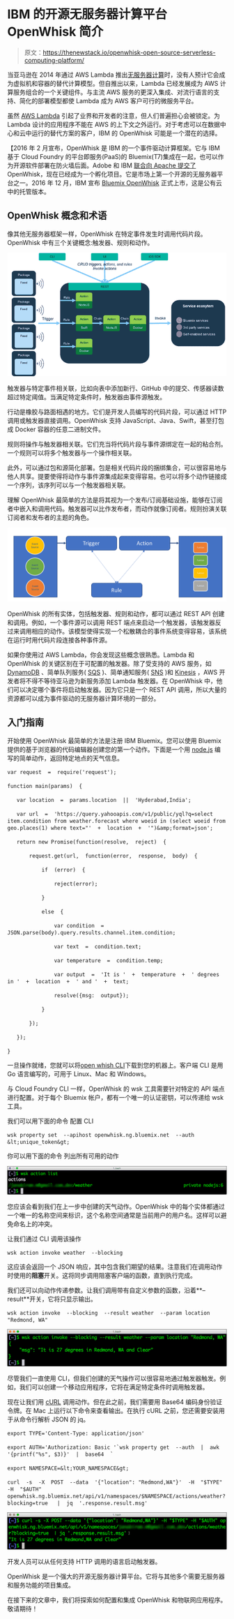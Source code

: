 # IBM 的开源无服务器计算平台 OpenWhisk 简介

> 原文：<https://thenewstack.io/openwhisk-open-source-serverless-computing-platform/>

当亚马逊在 2014 年通过 AWS Lambda 推出[无服务器计算](/category/serverless/)时，没有人预计它会成为虚拟机和容器的替代计算模型。但自推出以来，Lambda 已经发展成为 AWS 计算服务组合的一个关键组件。与主流 AWS 服务的更深入集成、对流行语言的支持、简化的部署模型都使 Lambda 成为 AWS 客户可行的微服务平台。

虽然 [AWS Lambda](https://aws.amazon.com/lambda/) 引起了业界和开发者的注意，但人们普遍担心会被锁定。为 Lambda 设计的应用程序不能在 AWS 的上下文之外运行。对于考虑可以在数据中心和云中运行的替代方案的客户，IBM 的 OpenWhisk 可能是一个潜在的选择。

【2016 年 2 月宣布，OpenWhisk 是 IBM 的一个事件驱动计算框架。它与 IBM 基于 Cloud Foundry 的平台即服务(PaaS)的 Bluemix(T7)集成在一起，也可以作为开源软件部署在防火墙后面。Adobe 和 IBM [联合向 Apache 提交了](https://wiki.apache.org/incubator/OpenWhiskProposal) OpenWhisk，现在已经成为一个孵化项目。它是市场上第一个开源的无服务器平台之一。2016 年 12 月，IBM 宣布 [Bluemix OpenWhisk](https://console.ng.bluemix.net/openwhisk/) 正式上市，这是公有云中的托管版本。

## OpenWhisk 概念和术语

像其他无服务器框架一样，OpenWhisk 在特定事件发生时调用代码片段。OpenWhisk 中有三个关键概念:触发器、规则和动作。

![openwhisk_arch](img/2a74693d895d39ed1b951904fd09ecb3.png)

触发器与特定事件相关联，比如向表中添加新行、GitHub 中的提交、传感器读数超过特定阈值。当满足特定条件时，触发器由事件源触发。

行动是橡胶与路面相遇的地方。它们是开发人员编写的代码片段，可以通过 HTTP 调用或触发器直接调用。OpenWhisk 支持 JavaScript、Java、Swift，甚至打包成 Docker 容器的任意二进制文件。

规则将操作与触发器相关联。它们充当将代码片段与事件源绑定在一起的粘合剂。一个规则可以将多个触发器与一个操作相关联。

此外，可以通过包和源简化部署。包是相关代码片段的捆绑集合，可以很容易地与他人共享。提要使得将动作与事件源集成起来变得容易。也可以将多个动作链接成一个序列，该序列可以与一个触发器相关联。

理解 OpenWhisk 最简单的方法是将其视为一个发布/订阅基础设施，能够在订阅者中嵌入和调用代码。触发器可以比作发布者，而动作就像订阅者。规则扮演关联订阅者和发布者的主题的角色。

![tra](img/ffc0bc613329bd278984ce31ae991478.png)

OpenWhisk 的所有实体，包括触发器、规则和动作，都可以通过 REST API 创建和调用。例如，一个事件源可以调用 REST 端点来启动一个触发器，该触发器反过来调用相应的动作。该模型使得实现一个松散耦合的事件系统变得容易，该系统在运行时用代码片段连接各种事件源。

如果你使用过 AWS Lambda，你会发现这些概念很熟悉。Lambda 和 OpenWhisk 的关键区别在于可配置的触发器。除了受支持的 AWS 服务，如 [DynamoDB](https://aws.amazon.com/dynamodb/) 、简单队列服务( [SQS](https://aws.amazon.com/sqs/) )、简单通知服务( [SNS](https://aws.amazon.com/sns/) )和 [Kinesis](https://aws.amazon.com/kinesis/) ，AWS 开发者将不得不等待亚马逊为新服务添加 Lambda 触发器。在 OpenWhisk 中，他们可以决定哪个事件将启动触发器。因为它只是一个 REST API 调用，所以大量的资源都可以成为事件驱动的无服务器计算环境的一部分。

## 入门指南

开始使用 OpenWhisk 最简单的方法是注册 IBM Bluemix。您可以使用 Bluemix 提供的基于浏览器的代码编辑器创建您的第一个动作。下面是一个用 [node.js](https://nodejs.org/en/) 编写的简单动作，返回特定地点的天气信息。

```
var request  =  require('request');

function main(params)  {

   var location  =  params.location  ||  'Hyderabad,India';

   var url  =  'https://query.yahooapis.com/v1/public/yql?q=select item.condition from weather.forecast where woeid in (select woeid from geo.places(1) where text="'  +  location  +  '")&amp;format=json';

   return new Promise(function(resolve,  reject)  {

       request.get(url,  function(error,  response,  body)  {

           if  (error)  {

               reject(error);

           }

           else  {

               var condition  =  JSON.parse(body).query.results.channel.item.condition;

               var text  =  condition.text;

               var temperature  =  condition.temp;

               var output  =  'It is '  +  temperature  +  ' degrees in '  +  location  +  ' and '  +  text;

               resolve({msg:  output});

           }

       });

   });

}

```

一旦操作就绪，您就可以将[open whish CLI](https://console.ng.bluemix.net/openwhisk/cli)下载到您的机器上。客户端 CLI 是用 Go 语言编写的，可用于 Linux、Mac 和 Windows。

与 Cloud Foundry CLI 一样，OpenWhisk 的 wsk 工具需要针对特定的 API 端点进行配置。对于每个 Bluemix 帐户，都有一个唯一的认证密钥，可以传递给 wsk 工具。

我们可以用下面的命令
配置 CLI

```
wsk property set  --apihost openwhisk.ng.bluemix.net  --auth  &lt;unique_token&gt;

```

你可以用下面的命令
列出所有可用的动作

![wsk1](img/838ab439ce1a1b6ee325e796d388ddfb.png)

您应该会看到我们在上一步中创建的天气动作。OpenWhisk 中的每个实体都通过一个唯一的名称空间来标识，这个名称空间通常是当前用户的用户名。这样可以避免命名上的冲突。

让我们通过 CLI
调用该操作

```
wsk action invoke weather  --blocking

```



这应该会返回一个 JSON 响应，其中包含我们期望的结果。注意我们在调用动作时使用的**阻塞**开关。这将同步调用阻塞客户端的函数，直到执行完成。

我们还可以向动作传递参数。让我们调用带有自定义参数的函数，沿着**–result**开关，它将只显示输出。

```
wsk action invoke  --blocking  --result weather  --param location  "Redmond, WA"

```

![wsk3](img/487538aff1745f877f783038fc6b6773.png)

尽管我们一直使用 CLI，但我们创建的天气操作可以很容易地通过触发器触发。例如，我们可以创建一个移动应用程序，它将在满足特定条件时调用触发器。

现在让我们用 [cURL](https://curl.haxx.se/) 调用动作。但在此之前，我们需要用 Base64 编码身份验证令牌。在 Mac 上运行以下命令来查看输出。在执行 cURL 之前，您还需要安装用于从命令行解析 JSON 的 jq。

```
export TYPE='Content-Type: application/json'

export AUTH='Authorization: Basic '`wsk property get  --auth  |  awk  '{printf("%s", $3)}'  |  base64  `

export NAMESPACE=&lt;YOUR_NAMESPACE&gt;

curl  -s  -X  POST  --data  '{"location": "Redmond,WA"}'  -H  "$TYPE"  -H  "$AUTH"  openwhisk.ng.bluemix.net/api/v1/namespaces/$NAMESPACE/actions/weather?blocking=true   |  jq  '.response.result.msg'

```

![wsk4](img/ae6edfd1f927c7fa9b403f750f5c149b.png)

开发人员可以从任何支持 HTTP 调用的语言启动触发器。

OpenWhisk 是一个强大的开源无服务器计算平台。它将与其他多个需要无服务器和服务功能的项目集成。

在接下来的文章中，我们将探索如何配置和集成 OpenWhisk 和物联网应用程序。敬请期待！

<svg xmlns:xlink="http://www.w3.org/1999/xlink" viewBox="0 0 68 31" version="1.1"><title>Group</title> <desc>Created with Sketch.</desc></svg>